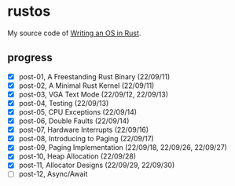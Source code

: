 # rustos

My source code of [Writing an OS in Rust](https://os.phil-opp.com).

## progress

- [x] post-01, A Freestanding Rust Binary (22/09/11)
- [x] post-02, A Minimal Rust Kernel (22/09/11)
- [x] post-03, VGA Text Mode (22/09/12, 22/09/13)
- [x] post-04, Testing (22/09/13)
- [x] post-05, CPU Exceptions (22/09/14)
- [x] post-06, Double Faults (22/09/14)
- [x] post-07, Hardware Interrupts (22/09/16)
- [x] post-08, Introducing to Paging (22/09/17)
- [x] post-09, Paging Implementation (22/09/18, 22/09/26, 22/09/27)
- [x] post-10, Heap Allocation (22/09/28)
- [x] post-11, Allocator Designs (22/09/29, 22/09/30)
- [ ] post-12, Async/Await

